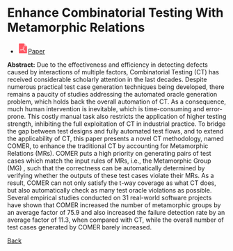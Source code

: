 # Enhance Combinatorial Testing With Metamorphic Relations

* <img src="../../icons/pdf.png" width="24px">[Paper](./Metamorphic_Shader_Fusion_for_Testing_Graphics_Shader_Compilers.pdf)

**Abstract:** Due to the effectiveness and efficiency in detecting defects caused by interactions of multiple factors, Combinatorial Testing (CT) has received considerable scholarly attention in the last decades. Despite numerous practical test case generation techniques being developed, there remains a paucity of studies addressing the automated oracle generation problem, which holds back the overall automation of CT. As a consequence, much human intervention is inevitable, which is time-consuming and error-prone. This costly manual task also restricts the application of higher testing strength, inhibiting the full exploitation of CT in industrial practice. To bridge the gap between test designs and fully automated test flows, and to extend the applicability of CT, this paper presents a novel CT methodology, named COMER, to enhance the traditional CT by accounting for Metamorphic Relations (MRs). COMER puts a high priority on generating pairs of test cases which match the input rules of MRs, i.e., the Metamorphic Group (MG) , such that the correctness can be automatically determined by verifying whether the outputs of these test cases violate their MRs. As a result, COMER can not only satisfy the t-way coverage as what CT does, but also automatically check as many test oracle violations as possible. Several empirical studies conducted on 31 real-world software projects have shown that COMER increased the number of metamorphic groups by an average factor of 75.9 and also increased the failure detection rate by an average factor of 11.3, when compared with CT, while the overall number of test cases generated by COMER barely increased.

[Back](../../README.md)